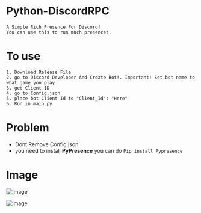 # Python-DiscordRPC
```
A Simple Rich Presence For Discord!
You can use this to run much presence!.
```

# To use
```
1. Download Release File
2. go to Discord Developer And Create Bot!. Important! Set bot name to what game you play
3. get Client ID
4. go to Config.json
5. place bot Client Id to "Client_Id": "Here"
6. Run in main.py
```

# Problem
* Dont Remove Config.json
* you need to install **PyPresence** you can do `Pip install Pypresence`

# Image

![image](https://user-images.githubusercontent.com/103701190/163493696-22c72420-22ec-42da-90c8-548f8c7194b5.png)

![image](https://user-images.githubusercontent.com/103701190/163493717-7d535ffe-263d-4df4-9f1e-f28cb103b02c.png)

